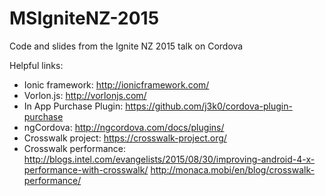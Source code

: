 # MSIgniteNZ-2015
Code and slides from the Ignite NZ 2015 talk on Cordova


Helpful links:
* Ionic framework: http://ionicframework.com/
* Vorlon.js: http://vorlonjs.com/
* In App Purchase Plugin: https://github.com/j3k0/cordova-plugin-purchase
* ngCordova: http://ngcordova.com/docs/plugins/
* Crosswalk project: https://crosswalk-project.org/
* Crosswalk performance: http://blogs.intel.com/evangelists/2015/08/30/improving-android-4-x-performance-with-crosswalk/ http://monaca.mobi/en/blog/crosswalk-performance/

